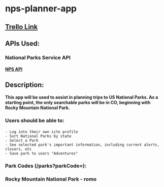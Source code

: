 # nps-planner-app

## [Trello Link](https://trello.com/b/u0GiRqeJ/nps-trip-planner-project-2)


## APIs Used:
### National Parks Service API
#### [NPS API](https://developer.nps.gov/api/index.htm)

## Description:
#### This app will be used to assist in planning trips to US National Parks. As a starting point, the only searchable parks will be in CO, beginning with Rocky Mountain National Park.

### Users should be able to:
#### 

    - Log into their own site profile
    - Sort National Parks by state
    - Select a Park
    - See selected park's important information, including current alerts, closers, etc
    - Save park to users "Adventures"





### Park Codes (/parks?parkCode=):
### Rocky Mountain National Park - romo
